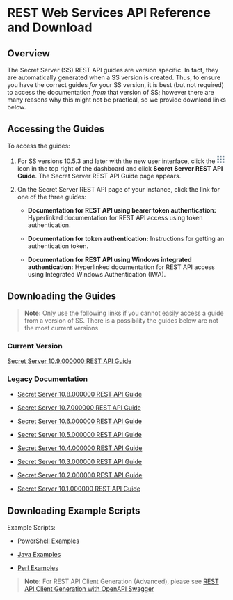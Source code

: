 [title]: # (REST Web Services API Reference and Download)
[tags]: # (API,Scripting,Download)
[priority]: # (1000)

# REST Web Services API Reference and Download

## Overview

The Secret Server (SS) REST API guides are version specific. In fact, they are automatically generated when a SS version is created. Thus, to ensure you have the correct guides *for* your SS version, it is best (but not required) to access the documentation *from* that version of SS; however there are many reasons why this might not be practical, so we provide download links below.

## Accessing the Guides

To access the guides:

1. For SS versions 10.5.3 and later with the new user interface, click the ![image-20200603115047589](images/image-20200603115047589.png) icon in the top right of the dashboard and click **Secret Server REST API Guide**. The Secret Server REST API Guide page appears.

1. On the Secret Server REST API page of your instance, click the link for one of the three guides:

   - **Documentation for REST API using bearer token authentication:** Hyperlinked documentation for REST API access using token authentication.

   - **Documentation for token authentication:** Instructions for getting an authentication token.

   - **Documentation for REST API using Windows integrated authentication:** Hyperlinked documentation for REST API access using Integrated Windows Authentication (IWA).

## Downloading the Guides

> **Note:** Only use the following links if you cannot easily access a guide from a version of SS. There is a possibility the guides below are not the most current versions.

### Current Version

[Secret Server 10.9.000000 REST API Guide](https://updates.thycotic.net/secretserver/restapiguide/10.9/index.html)

### Legacy Documentation

- [Secret Server 10.8.000000 REST API Guide](https://updates.thycotic.net/secretserver/restapiguide/10.8/index.html)

- [Secret Server 10.7.000000 REST API Guide](https://updates.thycotic.net/secretserver/restapiguide/10.7/index.html)

- [Secret Server 10.6.000000 REST API Guide](https://updates.thycotic.net/secretserver/restapiguide/10.6/index.html)

- [Secret Server 10.5.000000 REST API Guide](https://updates.thycotic.net/secretserver/restapiguide/10.5/index.html)

- [Secret Server 10.4.000000 REST API Guide](https://updates.thycotic.net/secretserver/restapiguide/10.4/index.html)

- [Secret Server 10.3.000000 REST API Guide](https://updates.thycotic.net/secretserver/restapiguide/10.3/index.html)

- [Secret Server 10.2.000000 REST API Guide](https://updates.thycotic.net/secretserver/restapiguide/10.2/index.html)

- [Secret Server 10.1.000000 REST API Guide](https://updates.thycotic.net/secretserver/restapiguide/10.1/index.html)

## Downloading Example Scripts

 Example Scripts:

- [PowerShell Examples](https://thycotic.force.com/support/s/article/REST-API-PowerShell-Scripts-Getting-Started)

- [Java Examples](https://updates.thycotic.net/links.ashx?RESTJavaExamples)

- [Perl Examples](https://thycotic.force.com/support/s/article/REST-API-Perl-Scripts)

> **Note:** For REST API Client Generation (Advanced), please see [REST API Client Generation with OpenAPI Swagger](https://docs.thycotic.com/ss/10.8.0/api-scripting/rest-api-client-generation/index.md#rest_api_client_generation_with_openapi_swagger)
